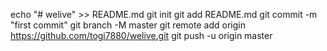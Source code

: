 echo "# welive" >> README.md
git init
git add README.md
git commit -m "first commit"
git branch -M master
git remote add origin https://github.com/togi7880/welive.git
git push -u origin master
